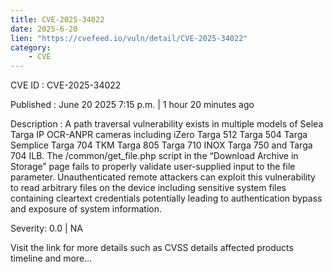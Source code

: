 ```yaml
---
title: CVE-2025-34022
date: 2025-6-20
lien: "https://cvefeed.io/vuln/detail/CVE-2025-34022"
category:
    - CVE
---
```


CVE ID : CVE-2025-34022

Published :  June 20
2025
7:15 p.m. | 1 hour
20 minutes ago

Description : A path traversal vulnerability exists in multiple models of Selea Targa IP OCR-ANPR cameras
including iZero
Targa 512
Targa 504
Targa Semplice
Targa 704 TKM
Targa 805
Targa 710 INOX
Targa 750
and Targa 704 ILB. The /common/get_file.php script in the “Download Archive in Storage” page fails to properly validate user-supplied input to the file parameter. Unauthenticated remote attackers can exploit this vulnerability to read arbitrary files on the device
including sensitive system files containing cleartext credentials
potentially leading to authentication bypass and exposure of system information.

Severity: 0.0 | NA

Visit the link for more details
such as CVSS details
affected products
timeline
and more...
